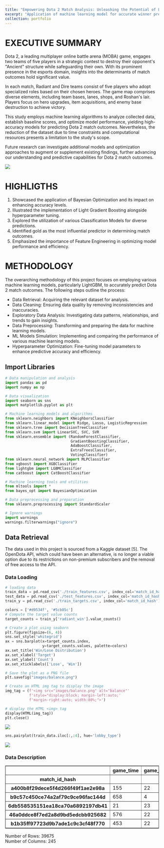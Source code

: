 ```yaml
---
title: "Empowering Dota 2 Match Analysis: Unleashing the Potential of LightGBM Machine Learning Techniques"
excerpt: "Application of machine learning model for accurate winner prediction in competitive gaming <br /><img src='/images/dota2/1.png'>"
collection: portfolio
---
```


# EXECUTIVE SUMMARY

Dota 2, a leading multiplayer online battle arena (MOBA) game, engages two teams of five players in a strategic contest to destroy their opponent's "Ancient" structure while safeguarding their own. With its prominent presence in the esports domain, insights into the determinants of match outcomes hold significant value.

In each match, Radiant and Dire teams consist of five players who adopt specialized roles based on their chosen heroes. The game map comprises diverse elements, including team bases, lanes, shops, and Roshan's lair. Players focus on hero upgrades, item acquisitions, and enemy base destruction to achieve victory.

This study employs machine learning algorithms to analyze collected data, establish baseline scores, and optimize model performance, yielding high-accuracy models for predicting Dota 2 match outcomes. Nevertheless, the reduction of the dataset due to time constraints and computational resources presents a limitation to the study's scope.

Future research can investigate additional models and optimization approaches to augment or supplement existing findings, further advancing our understanding and predictive capabilities for Dota 2 match outcomes.

<img src='/images/dota2/2.png'>


# HIGHLIGTHS

1. Showcased the application of Bayesian Optimization and its impact on enhancing accuracy levels.
2. Illustrated the implementation of Light Gradient Boosting alongside hyperparameter tuning.
3. Explored the utilization of various Classification Models for diverse predictions.
4. Identified gold as the most influential predictor in determining match outcomes.
5. Emphasized the importance of Feature Engineering in optimizing model performance and efficiency.

# METHODOLOGY

The overarching methodology of this project focuses on employing various machine learning models, particularly LightGBM, to accurately predict Dota 2 match outcomes. The following steps outline the process:

- Data Retrieval: Acquiring the relevant dataset for analysis.
- Data Cleaning: Ensuring data quality by removing inconsistencies and inaccuracies.
- Exploratory Data Analysis: Investigating data patterns, relationships, and trends to gain insights.
- Data Preprocessing: Transforming and preparing the data for machine learning models.
- ML Models Simulation: Implementing and comparing the performance of various machine learning models.
- Hyperparameter Optimization: Fine-tuning model parameters to enhance predictive accuracy and efficiency.

## Import Libraries

```python
# Data manipulation and analysis
import pandas as pd
import numpy as np

# Data visualization
import seaborn as sns
import matplotlib.pyplot as plt

# Machine learning models and algorithms
from sklearn.neighbors import KNeighborsClassifier
from sklearn.linear_model import Ridge, Lasso, LogisticRegression
from sklearn.tree import DecisionTreeClassifier
from sklearn.svm import LinearSVC, SVC, SVR
from sklearn.ensemble import (RandomForestClassifier,
                              GradientBoostingClassifier,
                              AdaBoostClassifier,
                              ExtraTreesClassifier,
                              VotingClassifier)
from sklearn.neural_network import MLPClassifier
from xgboost import XGBClassifier
from lightgbm import LGBMClassifier
from catboost import CatBoostClassifier

# Machine learning tools and utilities
from mltools import *
from bayes_opt import BayesianOptimization

# Data preprocessing and preparation
from sklearn.preprocessing import StandardScaler

# Ignore warnings
import warnings
warnings.filterwarnings("ignore")
```

## Data Retrieval

The data used in this project is sourced from a Kaggle dataset [5]. The OpenDota API, which could have been an alternative, is no longer a viable option due to its restrictions on non-premium subscribers and the removal of free access to the API.

### Data Loading

```python
# loading data
train_data = pd.read_csv('./train_features.csv', index_col='match_id_hash')
test_data = pd.read_csv('./test_features.csv', index_col='match_id_hash')
train_y = pd.read_csv('./train_targets.csv', index_col='match_id_hash')

colors = ['#d9534f', '#5cb85c']
# Compute the target value counts
target_counts = train_y['radiant_win'].value_counts()

# Create a plot using seaborn
plt.figure(figsize=(6, 4))
sns.set_style('whitegrid')
ax = sns.barplot(x=target_counts.index,
                 y=target_counts.values, palette=colors)
ax.set_title('Win/Lose Distribution')
ax.set_xlabel('Target')
ax.set_ylabel('Count')
ax.set_xticklabels(['Lose', 'Win'])

# Save the plot as a PNG file
plt.savefig("images/balance.png")

# Create an HTML img tag to display the image
img_tag = (f'<img src="images/balance.png" alt="balance"'
           f'style="display:block; margin-left:auto;'
           f'margin-right:auto; width:80%;">')

# display the HTML <img> tag
display(HTML(img_tag))
plt.close()
```
<img src='/images/dota2/3.png'>

```python
sns.pairplot(train_data.iloc[:,:4], hue='lobby_type')
```
<img src='/images/dota2/4.png'>

### Data Description

<div>
<table border="1" class="dataframe">
  <thead>
    <tr style="text-align: right;">
      <th></th>
      <th>game_time</th>
      <th>game_mode</th>
      <th>lobby_type</th>
      <th>objectives_len</th>
      <th>chat_len</th>
      <th>r1_hero_id</th>
      <th>r1_kills</th>
      <th>r1_deaths</th>
      <th>r1_assists</th>
      <th>r1_denies</th>
      <th>r1_gold</th>
      <th>r1_lh</th>
      <th>r1_xp</th>
      <th>r1_health</th>
      <th>r1_max_health</th>
      <th>r1_max_mana</th>
      <th>r1_level</th>
      <th>r1_x</th>
      <th>r1_y</th>
      <th>r1_stuns</th>
      <th>r1_creeps_stacked</th>
      <th>r1_camps_stacked</th>
      <th>r1_rune_pickups</th>
      <th>r1_firstblood_claimed</th>
      <th>r1_teamfight_participation</th>
      <th>r1_towers_killed</th>
      <th>r1_roshans_killed</th>
      <th>r1_obs_placed</th>
      <th>r1_sen_placed</th>
      <th>r2_hero_id</th>
      <th>r2_kills</th>
      <th>r2_deaths</th>
      <th>r2_assists</th>
      <th>r2_denies</th>
      <th>r2_gold</th>
      <th>r2_lh</th>
      <th>r2_xp</th>
      <th>r2_health</th>
      <th>r2_max_health</th>
      <th>r2_max_mana</th>
      <th>r2_level</th>
      <th>r2_x</th>
      <th>r2_y</th>
      <th>r2_stuns</th>
      <th>r2_creeps_stacked</th>
      <th>r2_camps_stacked</th>
      <th>r2_rune_pickups</th>
      <th>r2_firstblood_claimed</th>
      <th>r2_teamfight_participation</th>
      <th>r2_towers_killed</th>
      <th>r2_roshans_killed</th>
      <th>r2_obs_placed</th>
      <th>r2_sen_placed</th>
      <th>r3_hero_id</th>
      <th>r3_kills</th>
      <th>r3_deaths</th>
      <th>r3_assists</th>
      <th>r3_denies</th>
      <th>r3_gold</th>
      <th>r3_lh</th>
      <th>r3_xp</th>
      <th>r3_health</th>
      <th>r3_max_health</th>
      <th>r3_max_mana</th>
      <th>r3_level</th>
      <th>r3_x</th>
      <th>r3_y</th>
      <th>r3_stuns</th>
      <th>r3_creeps_stacked</th>
      <th>r3_camps_stacked</th>
      <th>r3_rune_pickups</th>
      <th>r3_firstblood_claimed</th>
      <th>r3_teamfight_participation</th>
      <th>r3_towers_killed</th>
      <th>r3_roshans_killed</th>
      <th>r3_obs_placed</th>
      <th>r3_sen_placed</th>
      <th>r4_hero_id</th>
      <th>r4_kills</th>
      <th>r4_deaths</th>
      <th>r4_assists</th>
      <th>r4_denies</th>
      <th>r4_gold</th>
      <th>r4_lh</th>
      <th>r4_xp</th>
      <th>r4_health</th>
      <th>r4_max_health</th>
      <th>r4_max_mana</th>
      <th>r4_level</th>
      <th>r4_x</th>
      <th>r4_y</th>
      <th>r4_stuns</th>
      <th>r4_creeps_stacked</th>
      <th>r4_camps_stacked</th>
      <th>r4_rune_pickups</th>
      <th>r4_firstblood_claimed</th>
      <th>r4_teamfight_participation</th>
      <th>r4_towers_killed</th>
      <th>r4_roshans_killed</th>
      <th>r4_obs_placed</th>
      <th>r4_sen_placed</th>
      <th>r5_hero_id</th>
      <th>r5_kills</th>
      <th>r5_deaths</th>
      <th>r5_assists</th>
      <th>r5_denies</th>
      <th>r5_gold</th>
      <th>r5_lh</th>
      <th>r5_xp</th>
      <th>r5_health</th>
      <th>r5_max_health</th>
      <th>r5_max_mana</th>
      <th>r5_level</th>
      <th>r5_x</th>
      <th>r5_y</th>
      <th>r5_stuns</th>
      <th>r5_creeps_stacked</th>
      <th>r5_camps_stacked</th>
      <th>r5_rune_pickups</th>
      <th>r5_firstblood_claimed</th>
      <th>r5_teamfight_participation</th>
      <th>r5_towers_killed</th>
      <th>r5_roshans_killed</th>
      <th>r5_obs_placed</th>
      <th>r5_sen_placed</th>
      <th>d1_hero_id</th>
      <th>d1_kills</th>
      <th>d1_deaths</th>
      <th>d1_assists</th>
      <th>d1_denies</th>
      <th>d1_gold</th>
      <th>d1_lh</th>
      <th>d1_xp</th>
      <th>d1_health</th>
      <th>d1_max_health</th>
      <th>d1_max_mana</th>
      <th>d1_level</th>
      <th>d1_x</th>
      <th>d1_y</th>
      <th>d1_stuns</th>
      <th>d1_creeps_stacked</th>
      <th>d1_camps_stacked</th>
      <th>d1_rune_pickups</th>
      <th>d1_firstblood_claimed</th>
      <th>d1_teamfight_participation</th>
      <th>d1_towers_killed</th>
      <th>d1_roshans_killed</th>
      <th>d1_obs_placed</th>
      <th>d1_sen_placed</th>
      <th>d2_hero_id</th>
      <th>d2_kills</th>
      <th>d2_deaths</th>
      <th>d2_assists</th>
      <th>d2_denies</th>
      <th>d2_gold</th>
      <th>d2_lh</th>
      <th>d2_xp</th>
      <th>d2_health</th>
      <th>d2_max_health</th>
      <th>d2_max_mana</th>
      <th>d2_level</th>
      <th>d2_x</th>
      <th>d2_y</th>
      <th>d2_stuns</th>
      <th>d2_creeps_stacked</th>
      <th>d2_camps_stacked</th>
      <th>d2_rune_pickups</th>
      <th>d2_firstblood_claimed</th>
      <th>d2_teamfight_participation</th>
      <th>d2_towers_killed</th>
      <th>d2_roshans_killed</th>
      <th>d2_obs_placed</th>
      <th>d2_sen_placed</th>
      <th>d3_hero_id</th>
      <th>d3_kills</th>
      <th>d3_deaths</th>
      <th>d3_assists</th>
      <th>d3_denies</th>
      <th>d3_gold</th>
      <th>d3_lh</th>
      <th>d3_xp</th>
      <th>d3_health</th>
      <th>d3_max_health</th>
      <th>d3_max_mana</th>
      <th>d3_level</th>
      <th>d3_x</th>
      <th>d3_y</th>
      <th>d3_stuns</th>
      <th>d3_creeps_stacked</th>
      <th>d3_camps_stacked</th>
      <th>d3_rune_pickups</th>
      <th>d3_firstblood_claimed</th>
      <th>d3_teamfight_participation</th>
      <th>d3_towers_killed</th>
      <th>d3_roshans_killed</th>
      <th>d3_obs_placed</th>
      <th>d3_sen_placed</th>
      <th>d4_hero_id</th>
      <th>d4_kills</th>
      <th>d4_deaths</th>
      <th>d4_assists</th>
      <th>d4_denies</th>
      <th>d4_gold</th>
      <th>d4_lh</th>
      <th>d4_xp</th>
      <th>d4_health</th>
      <th>d4_max_health</th>
      <th>d4_max_mana</th>
      <th>d4_level</th>
      <th>d4_x</th>
      <th>d4_y</th>
      <th>d4_stuns</th>
      <th>d4_creeps_stacked</th>
      <th>d4_camps_stacked</th>
      <th>d4_rune_pickups</th>
      <th>d4_firstblood_claimed</th>
      <th>d4_teamfight_participation</th>
      <th>d4_towers_killed</th>
      <th>d4_roshans_killed</th>
      <th>d4_obs_placed</th>
      <th>d4_sen_placed</th>
      <th>d5_hero_id</th>
      <th>d5_kills</th>
      <th>d5_deaths</th>
      <th>d5_assists</th>
      <th>d5_denies</th>
      <th>d5_gold</th>
      <th>d5_lh</th>
      <th>d5_xp</th>
      <th>d5_health</th>
      <th>d5_max_health</th>
      <th>d5_max_mana</th>
      <th>d5_level</th>
      <th>d5_x</th>
      <th>d5_y</th>
      <th>d5_stuns</th>
      <th>d5_creeps_stacked</th>
      <th>d5_camps_stacked</th>
      <th>d5_rune_pickups</th>
      <th>d5_firstblood_claimed</th>
      <th>d5_teamfight_participation</th>
      <th>d5_towers_killed</th>
      <th>d5_roshans_killed</th>
      <th>d5_obs_placed</th>
      <th>d5_sen_placed</th>
    </tr>
    <tr>
      <th>match_id_hash</th>
      <th></th>
      <th></th>
      <th></th>
      <th></th>
      <th></th>
      <th></th>
      <th></th>
      <th></th>
      <th></th>
      <th></th>
      <th></th>
      <th></th>
      <th></th>
      <th></th>
      <th></th>
      <th></th>
      <th></th>
      <th></th>
      <th></th>
      <th></th>
      <th></th>
      <th></th>
      <th></th>
      <th></th>
      <th></th>
      <th></th>
      <th></th>
      <th></th>
      <th></th>
      <th></th>
      <th></th>
      <th></th>
      <th></th>
      <th></th>
      <th></th>
      <th></th>
      <th></th>
      <th></th>
      <th></th>
      <th></th>
      <th></th>
      <th></th>
      <th></th>
      <th></th>
      <th></th>
      <th></th>
      <th></th>
      <th></th>
      <th></th>
      <th></th>
      <th></th>
      <th></th>
      <th></th>
      <th></th>
      <th></th>
      <th></th>
      <th></th>
      <th></th>
      <th></th>
      <th></th>
      <th></th>
      <th></th>
      <th></th>
      <th></th>
      <th></th>
      <th></th>
      <th></th>
      <th></th>
      <th></th>
      <th></th>
      <th></th>
      <th></th>
      <th></th>
      <th></th>
      <th></th>
      <th></th>
      <th></th>
      <th></th>
      <th></th>
      <th></th>
      <th></th>
      <th></th>
      <th></th>
      <th></th>
      <th></th>
      <th></th>
      <th></th>
      <th></th>
      <th></th>
      <th></th>
      <th></th>
      <th></th>
      <th></th>
      <th></th>
      <th></th>
      <th></th>
      <th></th>
      <th></th>
      <th></th>
      <th></th>
      <th></th>
      <th></th>
      <th></th>
      <th></th>
      <th></th>
      <th></th>
      <th></th>
      <th></th>
      <th></th>
      <th></th>
      <th></th>
      <th></th>
      <th></th>
      <th></th>
      <th></th>
      <th></th>
      <th></th>
      <th></th>
      <th></th>
      <th></th>
      <th></th>
      <th></th>
      <th></th>
      <th></th>
      <th></th>
      <th></th>
      <th></th>
      <th></th>
      <th></th>
      <th></th>
      <th></th>
      <th></th>
      <th></th>
      <th></th>
      <th></th>
      <th></th>
      <th></th>
      <th></th>
      <th></th>
      <th></th>
      <th></th>
      <th></th>
      <th></th>
      <th></th>
      <th></th>
      <th></th>
      <th></th>
      <th></th>
      <th></th>
      <th></th>
      <th></th>
      <th></th>
      <th></th>
      <th></th>
      <th></th>
      <th></th>
      <th></th>
      <th></th>
      <th></th>
      <th></th>
      <th></th>
      <th></th>
      <th></th>
      <th></th>
      <th></th>
      <th></th>
      <th></th>
      <th></th>
      <th></th>
      <th></th>
      <th></th>
      <th></th>
      <th></th>
      <th></th>
      <th></th>
      <th></th>
      <th></th>
      <th></th>
      <th></th>
      <th></th>
      <th></th>
      <th></th>
      <th></th>
      <th></th>
      <th></th>
      <th></th>
      <th></th>
      <th></th>
      <th></th>
      <th></th>
      <th></th>
      <th></th>
      <th></th>
      <th></th>
      <th></th>
      <th></th>
      <th></th>
      <th></th>
      <th></th>
      <th></th>
      <th></th>
      <th></th>
      <th></th>
      <th></th>
      <th></th>
      <th></th>
      <th></th>
      <th></th>
      <th></th>
      <th></th>
      <th></th>
      <th></th>
      <th></th>
      <th></th>
      <th></th>
      <th></th>
      <th></th>
      <th></th>
      <th></th>
      <th></th>
      <th></th>
      <th></th>
      <th></th>
      <th></th>
      <th></th>
      <th></th>
      <th></th>
      <th></th>
      <th></th>
      <th></th>
      <th></th>
      <th></th>
      <th></th>
      <th></th>
      <th></th>
      <th></th>
      <th></th>
      <th></th>
      <th></th>
      <th></th>
      <th></th>
      <th></th>
      <th></th>
      <th></th>
      <th></th>
    </tr>
  </thead>
  <tbody>
    <tr>
      <th>a400b8f29dece5f4d266f49f1ae2e98a</th>
      <td>155</td>
      <td>22</td>
      <td>7</td>
      <td>1</td>
      <td>11</td>
      <td>11</td>
      <td>0</td>
      <td>0</td>
      <td>0</td>
      <td>0</td>
      <td>543</td>
      <td>7</td>
      <td>533</td>
      <td>358</td>
      <td>600</td>
      <td>350.93784</td>
      <td>2</td>
      <td>116</td>
      <td>122</td>
      <td>0.000000</td>
      <td>0</td>
      <td>0</td>
      <td>1</td>
      <td>0</td>
      <td>0.000000</td>
      <td>0</td>
      <td>0</td>
      <td>0</td>
      <td>0</td>
      <td>78</td>
      <td>0</td>
      <td>0</td>
      <td>0</td>
      <td>3</td>
      <td>399</td>
      <td>4</td>
      <td>478</td>
      <td>636</td>
      <td>720</td>
      <td>254.93774</td>
      <td>2</td>
      <td>124</td>
      <td>126</td>
      <td>0.000000</td>
      <td>0</td>
      <td>0</td>
      <td>0</td>
      <td>0</td>
      <td>0.000000</td>
      <td>0</td>
      <td>0</td>
      <td>0</td>
      <td>0</td>
      <td>14</td>
      <td>0</td>
      <td>1</td>
      <td>0</td>
      <td>0</td>
      <td>304</td>
      <td>0</td>
      <td>130</td>
      <td>700</td>
      <td>700</td>
      <td>242.93773</td>
      <td>1</td>
      <td>70</td>
      <td>156</td>
      <td>0.000000</td>
      <td>0</td>
      <td>0</td>
      <td>1</td>
      <td>0</td>
      <td>0.000000</td>
      <td>0</td>
      <td>0</td>
      <td>0</td>
      <td>0</td>
      <td>59</td>
      <td>0</td>
      <td>0</td>
      <td>0</td>
      <td>1</td>
      <td>389</td>
      <td>4</td>
      <td>506</td>
      <td>399</td>
      <td>700</td>
      <td>326.93780</td>
      <td>2</td>
      <td>170</td>
      <td>86</td>
      <td>0.000000</td>
      <td>0</td>
      <td>0</td>
      <td>0</td>
      <td>0</td>
      <td>0.000000</td>
      <td>0</td>
      <td>0</td>
      <td>0</td>
      <td>0</td>
      <td>77</td>
      <td>0</td>
      <td>0</td>
      <td>0</td>
      <td>0</td>
      <td>402</td>
      <td>10</td>
      <td>344</td>
      <td>422</td>
      <td>800</td>
      <td>314.93780</td>
      <td>2</td>
      <td>120</td>
      <td>100</td>
      <td>0.000000</td>
      <td>0</td>
      <td>0</td>
      <td>0</td>
      <td>0</td>
      <td>0.000000</td>
      <td>0</td>
      <td>0</td>
      <td>0</td>
      <td>0</td>
      <td>12</td>
      <td>0</td>
      <td>0</td>
      <td>1</td>
      <td>13</td>
      <td>982</td>
      <td>12</td>
      <td>780</td>
      <td>650</td>
      <td>720</td>
      <td>386.93787</td>
      <td>3</td>
      <td>82</td>
      <td>170</td>
      <td>0.000000</td>
      <td>0</td>
      <td>0</td>
      <td>1</td>
      <td>0</td>
      <td>1.00</td>
      <td>0</td>
      <td>0</td>
      <td>0</td>
      <td>0</td>
      <td>21</td>
      <td>0</td>
      <td>0</td>
      <td>0</td>
      <td>6</td>
      <td>788</td>
      <td>9</td>
      <td>706</td>
      <td>640</td>
      <td>640</td>
      <td>422.93790</td>
      <td>3</td>
      <td>174</td>
      <td>90</td>
      <td>0.000000</td>
      <td>0</td>
      <td>0</td>
      <td>2</td>
      <td>0</td>
      <td>0.00</td>
      <td>0</td>
      <td>0</td>
      <td>0</td>
      <td>0</td>
      <td>60</td>
      <td>0</td>
      <td>0</td>
      <td>0</td>
      <td>1</td>
      <td>531</td>
      <td>0</td>
      <td>307</td>
      <td>720</td>
      <td>720</td>
      <td>242.93773</td>
      <td>2</td>
      <td>180</td>
      <td>84</td>
      <td>0.299948</td>
      <td>0</td>
      <td>0</td>
      <td>2</td>
      <td>0</td>
      <td>0.00</td>
      <td>0</td>
      <td>0</td>
      <td>0</td>
      <td>0</td>
      <td>84</td>
      <td>1</td>
      <td>0</td>
      <td>0</td>
      <td>0</td>
      <td>796</td>
      <td>0</td>
      <td>421</td>
      <td>760</td>
      <td>760</td>
      <td>326.93780</td>
      <td>2</td>
      <td>90</td>
      <td>150</td>
      <td>0.000000</td>
      <td>0</td>
      <td>0</td>
      <td>2</td>
      <td>1</td>
      <td>1.0</td>
      <td>0</td>
      <td>0</td>
      <td>1</td>
      <td>0</td>
      <td>34</td>
      <td>0</td>
      <td>0</td>
      <td>0</td>
      <td>0</td>
      <td>851</td>
      <td>11</td>
      <td>870</td>
      <td>593</td>
      <td>680</td>
      <td>566.93805</td>
      <td>3</td>
      <td>128</td>
      <td>128</td>
      <td>0.000000</td>
      <td>0</td>
      <td>0</td>
      <td>0</td>
      <td>0</td>
      <td>0.00</td>
      <td>0</td>
      <td>0</td>
      <td>0</td>
      <td>0</td>
    </tr>
    <tr>
      <th>b9c57c450ce74a2af79c9ce96fac144d</th>
      <td>658</td>
      <td>4</td>
      <td>0</td>
      <td>3</td>
      <td>10</td>
      <td>15</td>
      <td>7</td>
      <td>2</td>
      <td>0</td>
      <td>7</td>
      <td>5257</td>
      <td>52</td>
      <td>3937</td>
      <td>1160</td>
      <td>1160</td>
      <td>566.93805</td>
      <td>8</td>
      <td>76</td>
      <td>78</td>
      <td>0.000000</td>
      <td>0</td>
      <td>0</td>
      <td>0</td>
      <td>0</td>
      <td>0.437500</td>
      <td>0</td>
      <td>0</td>
      <td>0</td>
      <td>0</td>
      <td>96</td>
      <td>3</td>
      <td>1</td>
      <td>2</td>
      <td>3</td>
      <td>3394</td>
      <td>19</td>
      <td>3897</td>
      <td>1352</td>
      <td>1380</td>
      <td>386.93787</td>
      <td>8</td>
      <td>78</td>
      <td>166</td>
      <td>8.397949</td>
      <td>0</td>
      <td>0</td>
      <td>4</td>
      <td>0</td>
      <td>0.312500</td>
      <td>0</td>
      <td>0</td>
      <td>0</td>
      <td>0</td>
      <td>27</td>
      <td>1</td>
      <td>1</td>
      <td>4</td>
      <td>2</td>
      <td>2212</td>
      <td>4</td>
      <td>2561</td>
      <td>710</td>
      <td>860</td>
      <td>530.93800</td>
      <td>6</td>
      <td>156</td>
      <td>146</td>
      <td>11.964951</td>
      <td>2</td>
      <td>1</td>
      <td>4</td>
      <td>0</td>
      <td>0.312500</td>
      <td>0</td>
      <td>0</td>
      <td>3</td>
      <td>1</td>
      <td>63</td>
      <td>4</td>
      <td>0</td>
      <td>3</td>
      <td>12</td>
      <td>4206</td>
      <td>38</td>
      <td>4459</td>
      <td>420</td>
      <td>880</td>
      <td>482.93796</td>
      <td>9</td>
      <td>154</td>
      <td>148</td>
      <td>0.000000</td>
      <td>0</td>
      <td>0</td>
      <td>3</td>
      <td>0</td>
      <td>0.437500</td>
      <td>0</td>
      <td>0</td>
      <td>1</td>
      <td>2</td>
      <td>89</td>
      <td>1</td>
      <td>0</td>
      <td>5</td>
      <td>4</td>
      <td>3103</td>
      <td>14</td>
      <td>2712</td>
      <td>856</td>
      <td>900</td>
      <td>446.93793</td>
      <td>6</td>
      <td>150</td>
      <td>148</td>
      <td>21.697395</td>
      <td>0</td>
      <td>0</td>
      <td>2</td>
      <td>0</td>
      <td>0.375000</td>
      <td>1</td>
      <td>0</td>
      <td>0</td>
      <td>0</td>
      <td>58</td>
      <td>1</td>
      <td>2</td>
      <td>0</td>
      <td>4</td>
      <td>2823</td>
      <td>24</td>
      <td>3281</td>
      <td>700</td>
      <td>700</td>
      <td>686.93820</td>
      <td>7</td>
      <td>88</td>
      <td>170</td>
      <td>3.165901</td>
      <td>1</td>
      <td>1</td>
      <td>3</td>
      <td>0</td>
      <td>0.25</td>
      <td>0</td>
      <td>0</td>
      <td>1</td>
      <td>0</td>
      <td>14</td>
      <td>1</td>
      <td>6</td>
      <td>0</td>
      <td>1</td>
      <td>2466</td>
      <td>17</td>
      <td>2360</td>
      <td>758</td>
      <td>1040</td>
      <td>326.93780</td>
      <td>6</td>
      <td>156</td>
      <td>98</td>
      <td>0.066650</td>
      <td>0</td>
      <td>0</td>
      <td>1</td>
      <td>1</td>
      <td>0.25</td>
      <td>0</td>
      <td>0</td>
      <td>4</td>
      <td>2</td>
      <td>1</td>
      <td>1</td>
      <td>3</td>
      <td>1</td>
      <td>7</td>
      <td>3624</td>
      <td>29</td>
      <td>3418</td>
      <td>485</td>
      <td>800</td>
      <td>350.93784</td>
      <td>7</td>
      <td>124</td>
      <td>144</td>
      <td>0.299955</td>
      <td>2</td>
      <td>1</td>
      <td>4</td>
      <td>0</td>
      <td>0.50</td>
      <td>0</td>
      <td>0</td>
      <td>0</td>
      <td>0</td>
      <td>56</td>
      <td>0</td>
      <td>3</td>
      <td>2</td>
      <td>3</td>
      <td>2808</td>
      <td>18</td>
      <td>2730</td>
      <td>567</td>
      <td>1160</td>
      <td>410.93790</td>
      <td>6</td>
      <td>124</td>
      <td>142</td>
      <td>0.000000</td>
      <td>0</td>
      <td>0</td>
      <td>6</td>
      <td>0</td>
      <td>0.5</td>
      <td>0</td>
      <td>0</td>
      <td>0</td>
      <td>0</td>
      <td>92</td>
      <td>0</td>
      <td>2</td>
      <td>0</td>
      <td>1</td>
      <td>1423</td>
      <td>8</td>
      <td>1136</td>
      <td>800</td>
      <td>800</td>
      <td>446.93793</td>
      <td>4</td>
      <td>180</td>
      <td>176</td>
      <td>0.000000</td>
      <td>0</td>
      <td>0</td>
      <td>0</td>
      <td>0</td>
      <td>0.00</td>
      <td>0</td>
      <td>0</td>
      <td>0</td>
      <td>0</td>
    </tr>
    <tr>
      <th>6db558535151ea18ca70a6892197db41</th>
      <td>21</td>
      <td>23</td>
      <td>0</td>
      <td>0</td>
      <td>0</td>
      <td>101</td>
      <td>0</td>
      <td>0</td>
      <td>0</td>
      <td>0</td>
      <td>176</td>
      <td>0</td>
      <td>0</td>
      <td>680</td>
      <td>680</td>
      <td>506.93800</td>
      <td>1</td>
      <td>118</td>
      <td>118</td>
      <td>0.000000</td>
      <td>0</td>
      <td>0</td>
      <td>0</td>
      <td>0</td>
      <td>0.000000</td>
      <td>0</td>
      <td>0</td>
      <td>0</td>
      <td>0</td>
      <td>51</td>
      <td>0</td>
      <td>0</td>
      <td>0</td>
      <td>0</td>
      <td>176</td>
      <td>0</td>
      <td>0</td>
      <td>720</td>
      <td>720</td>
      <td>278.93777</td>
      <td>1</td>
      <td>156</td>
      <td>104</td>
      <td>0.000000</td>
      <td>0</td>
      <td>0</td>
      <td>0</td>
      <td>0</td>
      <td>0.000000</td>
      <td>0</td>
      <td>0</td>
      <td>0</td>
      <td>0</td>
      <td>44</td>
      <td>0</td>
      <td>0</td>
      <td>0</td>
      <td>0</td>
      <td>176</td>
      <td>0</td>
      <td>0</td>
      <td>568</td>
      <td>600</td>
      <td>254.93774</td>
      <td>1</td>
      <td>78</td>
      <td>144</td>
      <td>0.000000</td>
      <td>0</td>
      <td>0</td>
      <td>1</td>
      <td>0</td>
      <td>0.000000</td>
      <td>0</td>
      <td>0</td>
      <td>0</td>
      <td>0</td>
      <td>49</td>
      <td>0</td>
      <td>0</td>
      <td>0</td>
      <td>0</td>
      <td>176</td>
      <td>0</td>
      <td>0</td>
      <td>580</td>
      <td>580</td>
      <td>254.93774</td>
      <td>1</td>
      <td>150</td>
      <td>78</td>
      <td>0.000000</td>
      <td>0</td>
      <td>0</td>
      <td>1</td>
      <td>0</td>
      <td>0.000000</td>
      <td>0</td>
      <td>0</td>
      <td>0</td>
      <td>0</td>
      <td>53</td>
      <td>0</td>
      <td>0</td>
      <td>0</td>
      <td>0</td>
      <td>176</td>
      <td>0</td>
      <td>0</td>
      <td>580</td>
      <td>580</td>
      <td>374.93787</td>
      <td>1</td>
      <td>78</td>
      <td>142</td>
      <td>0.000000</td>
      <td>0</td>
      <td>0</td>
      <td>1</td>
      <td>0</td>
      <td>0.000000</td>
      <td>0</td>
      <td>0</td>
      <td>0</td>
      <td>0</td>
      <td>18</td>
      <td>0</td>
      <td>0</td>
      <td>0</td>
      <td>0</td>
      <td>96</td>
      <td>0</td>
      <td>0</td>
      <td>660</td>
      <td>660</td>
      <td>266.93774</td>
      <td>1</td>
      <td>180</td>
      <td>178</td>
      <td>0.000000</td>
      <td>0</td>
      <td>0</td>
      <td>0</td>
      <td>0</td>
      <td>0.00</td>
      <td>0</td>
      <td>0</td>
      <td>0</td>
      <td>0</td>
      <td>67</td>
      <td>0</td>
      <td>0</td>
      <td>0</td>
      <td>0</td>
      <td>96</td>
      <td>0</td>
      <td>0</td>
      <td>586</td>
      <td>620</td>
      <td>278.93777</td>
      <td>1</td>
      <td>100</td>
      <td>174</td>
      <td>0.000000</td>
      <td>0</td>
      <td>0</td>
      <td>0</td>
      <td>0</td>
      <td>0.00</td>
      <td>0</td>
      <td>0</td>
      <td>0</td>
      <td>0</td>
      <td>47</td>
      <td>0</td>
      <td>0</td>
      <td>0</td>
      <td>0</td>
      <td>96</td>
      <td>0</td>
      <td>0</td>
      <td>660</td>
      <td>660</td>
      <td>290.93777</td>
      <td>1</td>
      <td>178</td>
      <td>112</td>
      <td>0.000000</td>
      <td>0</td>
      <td>0</td>
      <td>1</td>
      <td>0</td>
      <td>0.00</td>
      <td>0</td>
      <td>0</td>
      <td>0</td>
      <td>0</td>
      <td>40</td>
      <td>0</td>
      <td>0</td>
      <td>0</td>
      <td>0</td>
      <td>96</td>
      <td>0</td>
      <td>0</td>
      <td>600</td>
      <td>600</td>
      <td>302.93777</td>
      <td>1</td>
      <td>176</td>
      <td>110</td>
      <td>0.000000</td>
      <td>0</td>
      <td>0</td>
      <td>0</td>
      <td>0</td>
      <td>0.0</td>
      <td>0</td>
      <td>0</td>
      <td>0</td>
      <td>0</td>
      <td>17</td>
      <td>0</td>
      <td>0</td>
      <td>0</td>
      <td>0</td>
      <td>96</td>
      <td>0</td>
      <td>0</td>
      <td>640</td>
      <td>640</td>
      <td>446.93793</td>
      <td>1</td>
      <td>162</td>
      <td>162</td>
      <td>0.000000</td>
      <td>0</td>
      <td>0</td>
      <td>0</td>
      <td>0</td>
      <td>0.00</td>
      <td>0</td>
      <td>0</td>
      <td>0</td>
      <td>0</td>
    </tr>
    <tr>
      <th>46a0ddce8f7ed2a8d9bd5edcbb925682</th>
      <td>576</td>
      <td>22</td>
      <td>7</td>
      <td>1</td>
      <td>4</td>
      <td>14</td>
      <td>1</td>
      <td>0</td>
      <td>3</td>
      <td>1</td>
      <td>1613</td>
      <td>0</td>
      <td>1471</td>
      <td>900</td>
      <td>900</td>
      <td>290.93777</td>
      <td>4</td>
      <td>170</td>
      <td>96</td>
      <td>2.366089</td>
      <td>0</td>
      <td>0</td>
      <td>5</td>
      <td>0</td>
      <td>0.571429</td>
      <td>0</td>
      <td>0</td>
      <td>0</td>
      <td>0</td>
      <td>99</td>
      <td>1</td>
      <td>0</td>
      <td>1</td>
      <td>2</td>
      <td>2816</td>
      <td>30</td>
      <td>3602</td>
      <td>878</td>
      <td>1100</td>
      <td>494.93796</td>
      <td>8</td>
      <td>82</td>
      <td>154</td>
      <td>0.000000</td>
      <td>0</td>
      <td>0</td>
      <td>1</td>
      <td>0</td>
      <td>0.285714</td>
      <td>0</td>
      <td>0</td>
      <td>0</td>
      <td>0</td>
      <td>101</td>
      <td>3</td>
      <td>1</td>
      <td>1</td>
      <td>9</td>
      <td>4017</td>
      <td>44</td>
      <td>4811</td>
      <td>980</td>
      <td>980</td>
      <td>902.93835</td>
      <td>9</td>
      <td>126</td>
      <td>128</td>
      <td>0.000000</td>
      <td>0</td>
      <td>0</td>
      <td>2</td>
      <td>1</td>
      <td>0.571429</td>
      <td>0</td>
      <td>0</td>
      <td>2</td>
      <td>0</td>
      <td>26</td>
      <td>1</td>
      <td>1</td>
      <td>2</td>
      <td>1</td>
      <td>1558</td>
      <td>2</td>
      <td>1228</td>
      <td>640</td>
      <td>640</td>
      <td>422.93790</td>
      <td>4</td>
      <td>120</td>
      <td>138</td>
      <td>7.098264</td>
      <td>0</td>
      <td>0</td>
      <td>5</td>
      <td>0</td>
      <td>0.428571</td>
      <td>0</td>
      <td>0</td>
      <td>2</td>
      <td>0</td>
      <td>41</td>
      <td>0</td>
      <td>0</td>
      <td>1</td>
      <td>30</td>
      <td>3344</td>
      <td>55</td>
      <td>3551</td>
      <td>1079</td>
      <td>1100</td>
      <td>362.93784</td>
      <td>7</td>
      <td>176</td>
      <td>94</td>
      <td>1.932884</td>
      <td>0</td>
      <td>0</td>
      <td>0</td>
      <td>0</td>
      <td>0.142857</td>
      <td>0</td>
      <td>0</td>
      <td>0</td>
      <td>0</td>
      <td>18</td>
      <td>0</td>
      <td>0</td>
      <td>0</td>
      <td>0</td>
      <td>2712</td>
      <td>69</td>
      <td>2503</td>
      <td>825</td>
      <td>1160</td>
      <td>338.93784</td>
      <td>6</td>
      <td>94</td>
      <td>158</td>
      <td>0.000000</td>
      <td>3</td>
      <td>1</td>
      <td>4</td>
      <td>0</td>
      <td>0.00</td>
      <td>0</td>
      <td>0</td>
      <td>0</td>
      <td>0</td>
      <td>98</td>
      <td>1</td>
      <td>3</td>
      <td>0</td>
      <td>5</td>
      <td>2217</td>
      <td>23</td>
      <td>3310</td>
      <td>735</td>
      <td>880</td>
      <td>506.93800</td>
      <td>7</td>
      <td>126</td>
      <td>142</td>
      <td>0.000000</td>
      <td>0</td>
      <td>0</td>
      <td>1</td>
      <td>0</td>
      <td>0.50</td>
      <td>0</td>
      <td>0</td>
      <td>1</td>
      <td>0</td>
      <td>8</td>
      <td>0</td>
      <td>1</td>
      <td>1</td>
      <td>6</td>
      <td>3035</td>
      <td>44</td>
      <td>2508</td>
      <td>817</td>
      <td>860</td>
      <td>350.93784</td>
      <td>6</td>
      <td>78</td>
      <td>160</td>
      <td>0.000000</td>
      <td>0</td>
      <td>0</td>
      <td>1</td>
      <td>0</td>
      <td>0.50</td>
      <td>0</td>
      <td>0</td>
      <td>0</td>
      <td>0</td>
      <td>69</td>
      <td>0</td>
      <td>2</td>
      <td>0</td>
      <td>0</td>
      <td>2004</td>
      <td>16</td>
      <td>1644</td>
      <td>1160</td>
      <td>1160</td>
      <td>386.93787</td>
      <td>4</td>
      <td>176</td>
      <td>100</td>
      <td>4.998863</td>
      <td>0</td>
      <td>0</td>
      <td>2</td>
      <td>0</td>
      <td>0.0</td>
      <td>0</td>
      <td>0</td>
      <td>0</td>
      <td>0</td>
      <td>86</td>
      <td>0</td>
      <td>1</td>
      <td>0</td>
      <td>1</td>
      <td>1333</td>
      <td>2</td>
      <td>1878</td>
      <td>630</td>
      <td>740</td>
      <td>518.93800</td>
      <td>5</td>
      <td>82</td>
      <td>160</td>
      <td>8.664527</td>
      <td>3</td>
      <td>1</td>
      <td>3</td>
      <td>0</td>
      <td>0.00</td>
      <td>0</td>
      <td>0</td>
      <td>2</td>
      <td>0</td>
    </tr>
    <tr>
      <th>b1b35ff97723d9b7ade1c9c3cf48f770</th>
      <td>453</td>
      <td>22</td>
      <td>7</td>
      <td>1</td>
      <td>3</td>
      <td>42</td>
      <td>0</td>
      <td>1</td>
      <td>1</td>
      <td>0</td>
      <td>1404</td>
      <td>9</td>
      <td>1351</td>
      <td>1000</td>
      <td>1000</td>
      <td>338.93784</td>
      <td>4</td>
      <td>80</td>
      <td>164</td>
      <td>9.930903</td>
      <td>0</td>
      <td>0</td>
      <td>4</td>
      <td>0</td>
      <td>0.500000</td>
      <td>0</td>
      <td>0</td>
      <td>0</td>
      <td>0</td>
      <td>69</td>
      <td>1</td>
      <td>0</td>
      <td>0</td>
      <td>0</td>
      <td>1840</td>
      <td>14</td>
      <td>1693</td>
      <td>868</td>
      <td>1000</td>
      <td>350.93784</td>
      <td>5</td>
      <td>78</td>
      <td>166</td>
      <td>1.832892</td>
      <td>0</td>
      <td>0</td>
      <td>0</td>
      <td>1</td>
      <td>0.500000</td>
      <td>0</td>
      <td>0</td>
      <td>0</td>
      <td>0</td>
      <td>27</td>
      <td>0</td>
      <td>1</td>
      <td>0</td>
      <td>0</td>
      <td>1204</td>
      <td>10</td>
      <td>3210</td>
      <td>578</td>
      <td>860</td>
      <td>792.93823</td>
      <td>7</td>
      <td>120</td>
      <td>122</td>
      <td>3.499146</td>
      <td>0</td>
      <td>0</td>
      <td>0</td>
      <td>0</td>
      <td>0.000000</td>
      <td>0</td>
      <td>0</td>
      <td>0</td>
      <td>0</td>
      <td>104</td>
      <td>0</td>
      <td>0</td>
      <td>2</td>
      <td>0</td>
      <td>1724</td>
      <td>21</td>
      <td>1964</td>
      <td>777</td>
      <td>980</td>
      <td>434.93793</td>
      <td>5</td>
      <td>138</td>
      <td>94</td>
      <td>0.000000</td>
      <td>0</td>
      <td>0</td>
      <td>1</td>
      <td>0</td>
      <td>1.000000</td>
      <td>0</td>
      <td>0</td>
      <td>0</td>
      <td>0</td>
      <td>65</td>
      <td>1</td>
      <td>2</td>
      <td>0</td>
      <td>0</td>
      <td>1907</td>
      <td>8</td>
      <td>1544</td>
      <td>281</td>
      <td>820</td>
      <td>446.93793</td>
      <td>4</td>
      <td>174</td>
      <td>100</td>
      <td>0.000000</td>
      <td>0</td>
      <td>0</td>
      <td>6</td>
      <td>0</td>
      <td>0.500000</td>
      <td>0</td>
      <td>0</td>
      <td>0</td>
      <td>0</td>
      <td>23</td>
      <td>1</td>
      <td>0</td>
      <td>0</td>
      <td>0</td>
      <td>1422</td>
      <td>10</td>
      <td>1933</td>
      <td>709</td>
      <td>940</td>
      <td>362.93784</td>
      <td>5</td>
      <td>84</td>
      <td>170</td>
      <td>11.030720</td>
      <td>0</td>
      <td>0</td>
      <td>1</td>
      <td>0</td>
      <td>0.25</td>
      <td>0</td>
      <td>0</td>
      <td>0</td>
      <td>0</td>
      <td>22</td>
      <td>1</td>
      <td>0</td>
      <td>0</td>
      <td>1</td>
      <td>1457</td>
      <td>12</td>
      <td>1759</td>
      <td>712</td>
      <td>820</td>
      <td>482.93796</td>
      <td>5</td>
      <td>174</td>
      <td>106</td>
      <td>2.199399</td>
      <td>0</td>
      <td>0</td>
      <td>1</td>
      <td>0</td>
      <td>0.25</td>
      <td>0</td>
      <td>0</td>
      <td>0</td>
      <td>0</td>
      <td>35</td>
      <td>0</td>
      <td>0</td>
      <td>1</td>
      <td>2</td>
      <td>2402</td>
      <td>35</td>
      <td>3544</td>
      <td>349</td>
      <td>720</td>
      <td>434.93793</td>
      <td>7</td>
      <td>128</td>
      <td>126</td>
      <td>0.000000</td>
      <td>0</td>
      <td>0</td>
      <td>2</td>
      <td>0</td>
      <td>0.25</td>
      <td>0</td>
      <td>0</td>
      <td>0</td>
      <td>0</td>
      <td>72</td>
      <td>2</td>
      <td>1</td>
      <td>0</td>
      <td>0</td>
      <td>1697</td>
      <td>12</td>
      <td>1651</td>
      <td>680</td>
      <td>680</td>
      <td>374.93787</td>
      <td>4</td>
      <td>176</td>
      <td>108</td>
      <td>13.596678</td>
      <td>0</td>
      <td>0</td>
      <td>2</td>
      <td>0</td>
      <td>0.5</td>
      <td>0</td>
      <td>0</td>
      <td>0</td>
      <td>0</td>
      <td>1</td>
      <td>0</td>
      <td>1</td>
      <td>1</td>
      <td>8</td>
      <td>2199</td>
      <td>32</td>
      <td>1919</td>
      <td>692</td>
      <td>740</td>
      <td>302.93777</td>
      <td>5</td>
      <td>104</td>
      <td>162</td>
      <td>0.000000</td>
      <td>2</td>
      <td>1</td>
      <td>2</td>
      <td>0</td>
      <td>0.25</td>
      <td>0</td>
      <td>0</td>
      <td>0</td>
      <td>0</td>
    </tr>
  </tbody>
</table> 
 <p>Number of Rows: 39675<br>Number of Columns: 245</p>
 </div>
